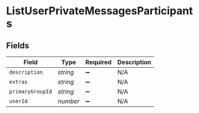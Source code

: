 # ListUserPrivateMessagesParticipants


## Fields

| Field              | Type               | Required           | Description        |
| ------------------ | ------------------ | ------------------ | ------------------ |
| `description`      | *string*           | :heavy_minus_sign: | N/A                |
| `extras`           | *string*           | :heavy_minus_sign: | N/A                |
| `primaryGroupId`   | *string*           | :heavy_minus_sign: | N/A                |
| `userId`           | *number*           | :heavy_minus_sign: | N/A                |